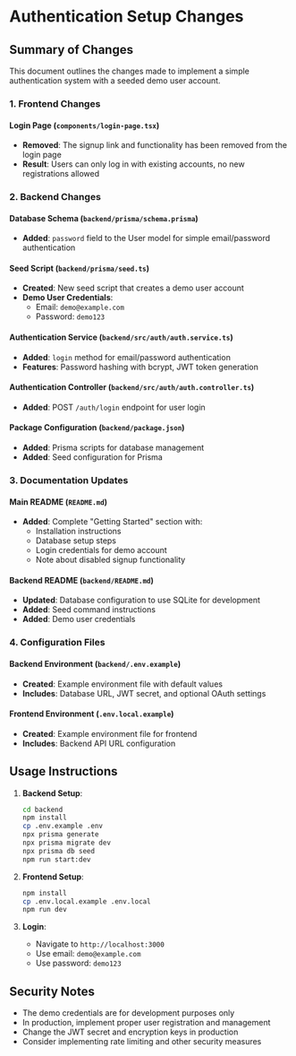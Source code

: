 # Authentication Setup Changes

## Summary of Changes

This document outlines the changes made to implement a simple authentication system with a seeded demo user account.

### 1. Frontend Changes

#### Login Page (`components/login-page.tsx`)

- **Removed**: The signup link and functionality has been removed from the login page
- **Result**: Users can only log in with existing accounts, no new registrations allowed

### 2. Backend Changes

#### Database Schema (`backend/prisma/schema.prisma`)

- **Added**: `password` field to the User model for simple email/password authentication

#### Seed Script (`backend/prisma/seed.ts`)

- **Created**: New seed script that creates a demo user account
- **Demo User Credentials**:
  - Email: `demo@example.com`
  - Password: `demo123`

#### Authentication Service (`backend/src/auth/auth.service.ts`)

- **Added**: `login` method for email/password authentication
- **Features**: Password hashing with bcrypt, JWT token generation

#### Authentication Controller (`backend/src/auth/auth.controller.ts`)

- **Added**: POST `/auth/login` endpoint for user login

#### Package Configuration (`backend/package.json`)

- **Added**: Prisma scripts for database management
- **Added**: Seed configuration for Prisma

### 3. Documentation Updates

#### Main README (`README.md`)

- **Added**: Complete "Getting Started" section with:
  - Installation instructions
  - Database setup steps
  - Login credentials for demo account
  - Note about disabled signup functionality

#### Backend README (`backend/README.md`)

- **Updated**: Database configuration to use SQLite for development
- **Added**: Seed command instructions
- **Added**: Demo user credentials

### 4. Configuration Files

#### Backend Environment (`backend/.env.example`)

- **Created**: Example environment file with default values
- **Includes**: Database URL, JWT secret, and optional OAuth settings

#### Frontend Environment (`.env.local.example`)

- **Created**: Example environment file for frontend
- **Includes**: Backend API URL configuration

## Usage Instructions

1. **Backend Setup**:

   ```bash
   cd backend
   npm install
   cp .env.example .env
   npx prisma generate
   npx prisma migrate dev
   npx prisma db seed
   npm run start:dev
   ```

2. **Frontend Setup**:

   ```bash
   npm install
   cp .env.local.example .env.local
   npm run dev
   ```

3. **Login**:
   - Navigate to `http://localhost:3000`
   - Use email: `demo@example.com`
   - Use password: `demo123`

## Security Notes

- The demo credentials are for development purposes only
- In production, implement proper user registration and management
- Change the JWT secret and encryption keys in production
- Consider implementing rate limiting and other security measures
